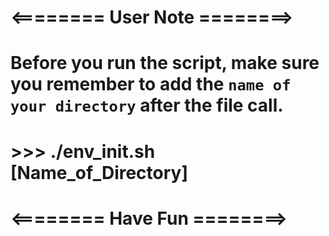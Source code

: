 # <======== User Note ========>

# Before you run the script, make sure you remember to add the `name of your directory` after the file call.

# >>> ./env_init.sh [Name_of_Directory]

# <======== Have Fun ========> 
